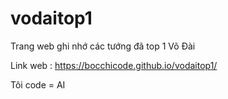 # vodaitop1
Trang web ghi nhớ các tướng đã top 1 Võ Đài

Link web : https://bocchicode.github.io/vodaitop1/

Tôi code = AI
